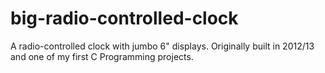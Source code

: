 # big-radio-controlled-clock
A radio-controlled clock with jumbo 6" displays. Originally built in 2012/13 and one of my first C Programming projects.
